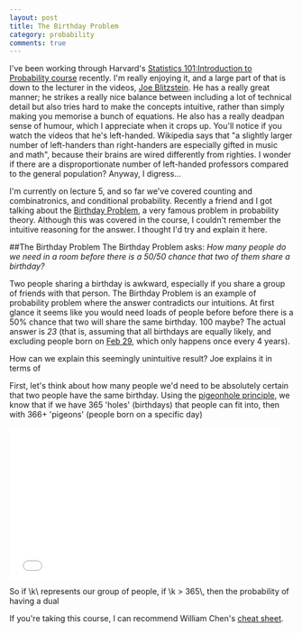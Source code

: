 ```yaml
---
layout: post
title: The Birthday Problem
category: probability
comments: true
---
```


I've been working through Harvard's [Statistics 101:Introduction to Probability course](http://isites.harvard.edu/icb/icb.do?keyword=k104821&pageid=icb.page676263) recently. I'm really enjoying it, and a large part of that is down to the lecturer in the videos, [Joe Blitzstein](http://www.people.fas.harvard.edu/~blitz/Site/Home.html). He has a really great manner; he strikes a really nice balance between including a lot of technical detail but also tries hard to make the concepts intuitive, rather than simply making you memorise a bunch of equations. He also has a really deadpan sense of humour, which I  appreciate when it crops up. You'll notice if you watch the videos that he's left-handed. Wikipedia says that "a slightly larger number of left-handers than right-handers are especially gifted in music and math", because their brains are wired differently from righties. I wonder if there are a disproportionate number of left-handed professors compared to the general population? Anyway, I digress...

I'm currently on lecture 5, and so far we've covered counting and combinatronics, and conditional probability. Recently a friend and I got talking about the [Birthday Problem](https://en.wikipedia.org/wiki/Birthday_problem), a very famous problem in probability theory. Although this was covered in the course, I couldn't remember the intuitive reasoning for the answer. I thought I'd try and explain it here.

##The Birthday Problem
The Birthday Problem asks: 
*How many people do we need in a room before there is a 50/50 chance that two of them share a birthday?*

Two people sharing a birthday is awkward, especially if you share a group of friends with that person. The Birthday Problem is an example of probability problem where the answer contradicts our intuitions. At first glance it seems like you would need loads of people before before there is a 50% chance that two will share the same birthday. 100 maybe? The actual answer is *23* (that is, assuming that all birthdays are equally likely, and excluding people born on [Feb 29](https://en.wikipedia.org/wiki/February_29), which only happens once every 4 years).

How can we explain this seemingly unintuitive result? 
Joe explains it in terms of 

First, let's think about how many people we'd need to be absolutely certain that two people have the same birthday. Using the [pigeonhole principle](https://en.wikipedia.org/wiki/Pigeonhole_principle), we know that if we have 365 'holes' (birthdays) that people can fit into, then with 366+ 'pigeons' (people born on a specific day)

<iframe src="//giphy.com/embed/TlK63Eu0ViBklB4v5RK" width="480" height="269" frameBorder="0" class="giphy-embed" allowFullScreen></iframe>

So if \\k\\ represents our group of people, if \\k > 365\\, then the probability of having a dual 

If you're taking this course, I can recommend William Chen's [cheat sheet](https://datastories.quora.com/The-Only-Probability-Cheatsheet-Youll-Ever-Need).